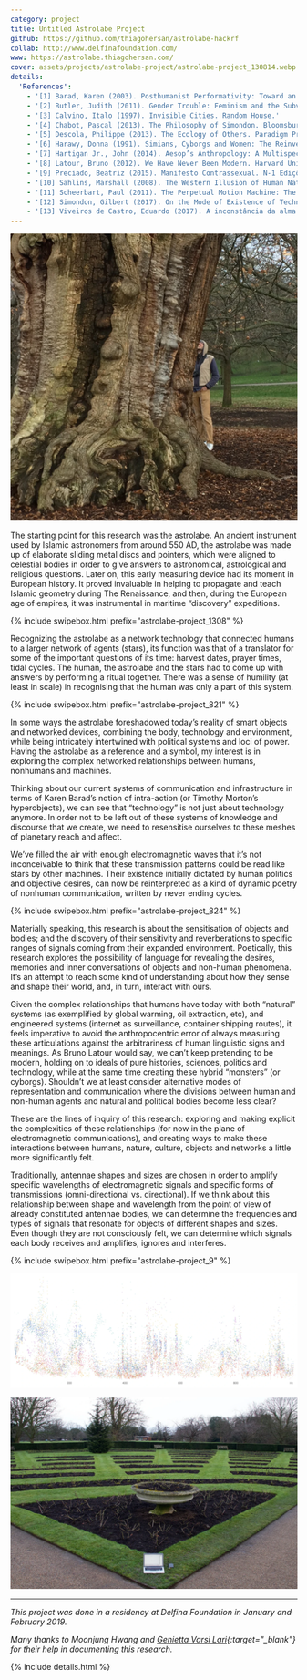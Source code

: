 ```yaml
---
category: project
title: Untitled Astrolabe Project
github: https://github.com/thiagohersan/astrolabe-hackrf
collab: http://www.delfinafoundation.com/
www: https://astrolabe.thiagohersan.com/
cover: assets/projects/astrolabe-project/astrolabe-project_130814.webp
details:
  'References':
    - '[1] Barad, Karen (2003). Posthumanist Performativity: Toward an Understanding of How Matter Comes to Matter. Signs, 28(3), 801–831.'
    - '[2] Butler, Judith (2011). Gender Trouble: Feminism and the Subversion of Identity. Routledge.'
    - '[3] Calvino, Italo (1997). Invisible Cities. Random House.'
    - '[4] Chabot, Pascal (2013). The Philosophy of Simondon. Bloomsbury Academic.'
    - '[5] Descola, Philippe (2013). The Ecology of Others. Paradigm Press.'
    - '[6] Harawy, Donna (1991). Simians, Cyborgs and Women: The Reinvention of Nature. Routledge.'
    - '[7] Hartigan Jr., John (2014). Aesop’s Anthropology: A Multispecies Approach. U of Minnesota Press.'
    - '[8] Latour, Bruno (2012). We Have Never Been Modern. Harvard University Press.'
    - '[9] Preciado, Beatriz (2015). Manifesto Contrassexual. N-1 Edições.'
    - '[10] Sahlins, Marshall (2008). The Western Illusion of Human Nature. Paradigm Press.'
    - '[11] Scheerbart, Paul (2011). The Perpetual Motion Machine: The Story of an Invention. Wakefield Press.'
    - '[12] Simondon, Gilbert (2017). On the Mode of Existence of Technical Objects. Univocal.'
    - '[13] Viveiros de Castro, Eduardo (2017). A inconstância da alma selvagem. Ubu Editora.'
---
```

![](/assets/projects/astrolabe-project/astrolabe-project_8916.webp)

The starting point for this research was the astrolabe. An ancient instrument used by Islamic astronomers from around 550 AD, the astrolabe was made up of elaborate sliding metal discs and pointers, which were aligned to celestial bodies in order to give answers to astronomical, astrological and religious questions. Later on, this early measuring device had its moment in European history. It proved invaluable in helping to propagate and teach Islamic geometry during The Renaissance, and then, during the European age of empires, it was instrumental in maritime “discovery” expeditions.

{% include swipebox.html prefix="astrolabe-project_1308" %}

Recognizing the astrolabe as a network technology that connected humans to a larger network of agents (stars), its function was that of a translator for some of the important questions of its time: harvest dates, prayer times, tidal cycles. The human, the astrolabe and the stars had to come up with answers by performing a ritual together. There was a sense of humility (at least in scale) in recognising that the human was only a part of this system.

{% include swipebox.html prefix="astrolabe-project_821" %}

In some ways the astrolabe foreshadowed today’s reality of smart objects and networked devices, combining the body, technology and environment, while being intricately intertwined with political systems and loci of power. Having the astrolabe as a reference and a symbol, my interest is in exploring the complex networked relationships between humans, nonhumans and machines.

Thinking about our current systems of communication and infrastructure in terms of Karen Barad’s notion of intra-action (or Timothy Morton’s hyperobjects), we can see that “technology” is not just about technology anymore. In order not to be left out of these systems of knowledge and discourse that we create, we need to resensitise ourselves to these meshes of planetary reach and affect.

We’ve filled the air with enough electromagnetic waves that it’s not inconceivable to think that these transmission patterns could be read like stars by other machines. Their existence initially dictated by human politics and objective desires, can now be reinterpreted as a kind of dynamic poetry of nonhuman communication, written by never ending cycles.

{% include swipebox.html prefix="astrolabe-project_824" %}

Materially speaking, this research is about the sensitisation of objects and bodies; and the discovery of their sensitivity and reverberations to specific ranges of signals coming from their expanded environment. Poetically, this research explores the possibility of language for revealing the desires, memories and inner conversations of objects and non-human phenomena. It’s an attempt to reach some kind of understanding about how they sense and shape their world, and, in turn, interact with ours.

Given the complex relationships that humans have today with both “natural” systems (as exemplified by global warming, oil extraction, etc), and engineered systems (internet as surveillance, container shipping routes), it feels imperative to avoid the anthropocentric error of always measuring these articulations against the arbitrariness of human linguistic signs and meanings. As Bruno Latour would say, we can’t keep pretending to be modern, holding on to ideals of pure histories, sciences, politics and technology, while at the same time creating these hybrid “monsters” (or cyborgs). Shouldn’t we at least consider alternative modes of representation and communication where the divisions between human and non-human agents and natural and political bodies become less clear?

These are the lines of inquiry of this research: exploring and making explicit the complexities of these relationships (for now in the plane of electromagnetic communications), and creating ways to make these interactions between humans, nature, culture, objects and networks a little more significantly felt.

Traditionally, antennae shapes and sizes are chosen in order to amplify specific wavelengths of electromagnetic signals and specific forms of transmissions (omni-directional vs. directional). If we think about this relationship between shape and wavelength from the point of view of already constituted antennae bodies, we can determine the frequencies and types of signals that resonate for objects of different shapes and sizes. Even though they are not consciously felt, we can determine which signals each body receives and amplifies, ignores and interferes.

{% include swipebox.html prefix="astrolabe-project_9" %}

![](/assets/projects/astrolabe-project/astrolabe-project_all_dots_color.webp)

![](/assets/projects/astrolabe-project/astrolabe-project_8694.webp)

---
*This project was done in a residency at Delfina Foundation in January and February 2019.*

*Many thanks to Moonjung Hwang and [Genietta Varsi Lari](https://www.geniettavarsi.com/){:target="_blank"} for their help in documenting this research.*

{% include details.html %}
